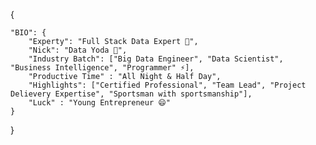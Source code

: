 {

	"BIO": {
		"Experty": "Full Stack Data Expert 🔭",
		"Nick": "Data Yoda 🤔",
		"Industry Batch": ["Big Data Engineer", "Data Scientist", "Business Intelligence", "Programmer" ⚡],
		"Productive Time" : "All Night & Half Day", 
		"Highlights": ["Certified Professional", "Team Lead", "Project Delievery Expertise", "Sportsman with sportsmanship"],
		"Luck" : "Young Entrepreneur 😄"
	}
	
}
